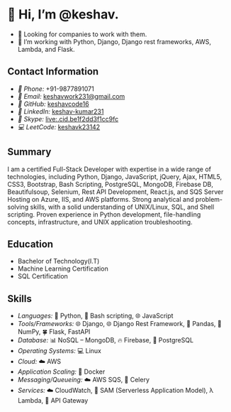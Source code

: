 # 👋 Hi, I’m @keshav.
- 👀 Looking for companies to work with them.
- 🌱 I’m working with Python, Django, Django rest frameworks, AWS, Lambda, and Flask.

## Contact Information
- *📱 Phone:* +91-9877891071
- *📧 Email:* keshavwork231@gmail.com
- *🐙 GitHub:* [keshavcode16](https://github.com/keshavcode16)
- *🔗 LinkedIn:* [keshav-kumar231](https://www.linkedin.com/in/keshav-kumar231/)
- *💬 Skype:* [live:.cid.be1f2dd3f1cc9fc](https://join.skype.com/invite/pQK82nogu9xD)
- *💻 LeetCode:* [keshavk23142](https://leetcode.com/keshavk23142/)

## Summary
I am a certified Full-Stack Developer with expertise in a wide range of technologies, including Python, Django, JavaScript, jQuery, Ajax, HTML5, CSS3, Bootstrap, Bash Scripting, PostgreSQL, MongoDB, Firebase DB, Beautifulsoup, Selenium, Rest API Development, React.js, and SQS Server Hosting on Azure, IIS, and AWS platforms. Strong analytical and problem-solving skills, with a solid understanding of UNIX/Linux, SQL, and Shell scripting. Proven experience in Python development, file-handling concepts, infrastructure, and UNIX application troubleshooting.

## Education
- Bachelor of Technology(I.T)
- Machine Learning Certification
- SQL Certification 

## Skills
- *Languages:* 🐍 Python, 🐚 Bash scripting, 🌐 JavaScript
- *Tools/Frameworks:* 🌐 Django, 🌐 Django Rest Framework, 🐼 Pandas, 🔢 NumPy, 🍀 Flask, FastAPI
- *Database:* 📊 NoSQL – MongoDB, 🔥 Firebase, 🐘 PostgreSQL
- *Operating Systems:* 💻 Linux
- *Cloud:* ☁️ AWS
- *Application Scaling:* 🐳 Docker
- *Messaging/Queueing:* ☁️ AWS SQS, 🌿 Celery
- *Services:* ☁️ CloudWatch, 🧩 SAM (Serverless Application Model), λ Lambda, 🚪 API Gateway

